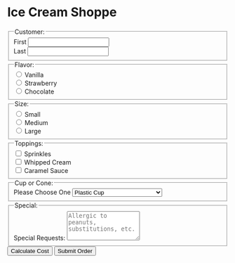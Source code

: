 <!DOCTYPE html>
<html lang="en">
<head>
    <meta charset="UTF-8">
    <title>Title</title>
  <link href="style.css" rel="stylesheet" type="text/css" />
 </head>
<body>
<div class="container">
  <div class="content">
    <h1>Ice Cream Shoppe</h1>
      <form>
          <fieldset>
              <legend>Customer:</legend>
          <div class="row">
              <div>
                <label for="firstname">First</label>
                <input id="firstname" name="first_name" type="text">
              </div>
              <div>
                  <label for="lastname">Last</label>
                  <input id="lastname" name="last_name" type="text">
              </div>
          </div>
          </fieldset>
         <div class="row">
           <fieldset>
               <legend>Flavor:</legend>
          <div>
              <input type="radio" id="vanilla" name="icecream">
              <label for="vanilla">Vanilla</label>
          </div>
          <div>
              <input type="radio" id="strawberry" name="icecream">
              <label for="strawberry">Strawberry</label>
          </div>
          <div>
              <input type="radio" id="chocolate" name="icecream">
              <label for="chocolate">Chocolate</label>
          </div>
         </div>
          <fieldset>
              <legend>Size:</legend>
              <div>
                  <input type="radio" id="small" name="size">
                  <label for="small">Small</label>
              </div>
              <div>
                  <input type="radio" id="medium" name="size">
                  <label for="medium">Medium</label>
              </div>
              <div>
                  <input type="radio" id="large" name="size">
                  <label for="large">Large</label>
              </div>
          </fieldset>
          <fieldset>
              <legend>Toppings:</legend>
              <div>
                <input type="checkbox" id="sprinkles" value="sprinkles">
                <label for="sprinkles">Sprinkles</label>
              </div>
          <div>
              <input type="checkbox" id="whippedCream" name="whippedCream" value="whippedCream">
              <label for="whippedCream">Whipped Cream</label>
          </div>
          <div>
              <input type="checkbox" id="caramel" name="caramel" value="caramel">
              <label for="caramel">Caramel Sauce</label>
          </div>
          </fieldset>
        <div>
            <fieldset>
                <legend>Cup or Cone:</legend>
          <label for="container">Please Choose One</label>
          <select name="container" id="container">
              <option value="cup">Plastic Cup</option>
              <option value="sugar">Sugar Cone</option>
              <option value="waffle">Waffle Cone</option>
              <option value="dippedWaffle">Chocolate Dipped Waffle Cone</option>
          </select>
            </fieldset>
          <fieldset>
        <legend>Special:</legend>
          <label for="SpecialRequests">Special Requests:</label>
          <textarea id="SpecialRequests" name="SpecialRequests" rows="4" cols="18" placeholder="Allergic to peanuts, substitutions, etc."></textarea>
          </fieldset>
            <button type="button" onclick="alert('Free today for our Grand Opening!')">Calculate Cost</button>
            <button type="submit">Submit Order</button>
      </form>
  </div>
</div>
</body>
</html>

